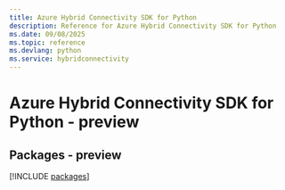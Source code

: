 ```yaml
---
title: Azure Hybrid Connectivity SDK for Python
description: Reference for Azure Hybrid Connectivity SDK for Python
ms.date: 09/08/2025
ms.topic: reference
ms.devlang: python
ms.service: hybridconnectivity
---
```

# Azure Hybrid Connectivity SDK for Python - preview
## Packages - preview
[!INCLUDE [packages](hybrid-connectivity-index.md)]